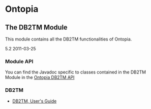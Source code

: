 Ontopia
=======

The DB2TM Module
----------------

<p class="introduction">
This module contains all the DB2TM functionalities of Ontopia.
</p>

<span class="version">5.2 2011-03-25</p>

### Module API ###

You can find the Javadoc specific to classes contained in the DB2TM Module in the [Ontopia DB2TM
API](apidocs/index.html)

### DB2TM ###

*  [DB2TM, User's Guide](db2tm/user-guide.html)
